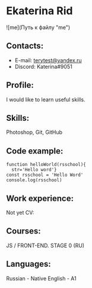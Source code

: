# Ekaterina Rid
![me](Путь к файлу "me")
## Contacts:
* E-mail: terytest@yandex.ru
* Discord: Katerina#9051
## Profile:
I would like to learn useful skills.
## Skills:
Photoshop, Git, GitHub
## Code example:
```
function helloWorld(rsschool){
  str='Hello word'}
const rsschool = 'Hello Word'
console.log(rsschool)
```
## Work experience:
Not yet
CV: 
## Courses:
JS / FRONT-END. STAGE 0 (RU)
## Languages:
Russian - Native
English - A1
